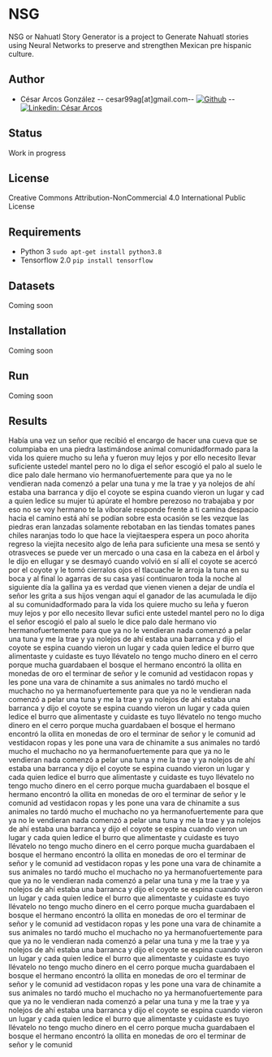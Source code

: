 # NSG
NSG or Nahuatl Story Generator is a project to Generate Nahuatl stories using Neural Networks to preserve and strengthen Mexican pre hispanic culture.
## Author
* César Arcos González -- cesar99ag[at]gmail.com-- [![Github](https://img.shields.io/badge/-racec9999-black?style=flat-square&logo=Github&logoColor=white&link=https://www.github.com/in/Cesar-p-singh/)](https://github.com/racec9999) -- [![Linkedin: César Arcos](https://img.shields.io/badge/-César_Arcos-blue?style=flat-square&logo=Linkedin&logoColor=white&link=https://www.linkedin.com/in/Cesar-p-singh/)](https://www.linkedin.com/in/cesar-arcos/)
## Status
Work in progress
## License 
Creative Commons Attribution-NonCommercial 4.0 International Public License
## Requirements
- Python 3 `sudo apt-get install python3.8`
- Tensorflow 2.0 `pip install tensorflow` 
## Datasets
Coming soon
## Installation
Coming soon
## Run
Coming soon
## Results
Había una vez un señor que recibió el encargo de hacer una cueva que se columpiaba en una piedra lastimándose animal comunidadformado para la vida los quiere mucho su leña y fueron muy lejos y por ello necesito llevar suficiente ustedel mantel pero no lo diga el señor escogió el palo al suelo le dice palo dale hermano vio hermanofuertemente para que ya no le vendieran nada comenzó a pelar una tuna y me la trae y ya nolejos de ahí estaba una barranca y dijo el coyote se espina cuando vieron un lugar y cad
a quien ledice su mujer tú apúrate el hombre perezoso no trabajaba y por eso no se voy hermano te la víborale responde frente a ti camina despacio hacia el camino está ahí se podían sobre esta ocasión se les vezque las piedras eran lanzadas solamente rebotaban en las tiendas tomates panes chiles naranjas todo lo que hace la viejitaespera espera un poco ahorita regreso la viejita necesito algo de leña para suficiente una mesa se sentó y otrasveces se puede ver un mercado o una casa en la cabeza en el árbol y le 
dijo en ellugar y se desmayó cuando volvió en sí allí el coyote se acercó por el coyote y le tomó cierralos ojos el tlacuache le arroja la tuna en su boca y al final lo agarras de su casa yasí continuaron toda la noche al siguiente día la gallina ya es verdad que vienen vienen a dejar de undía el señor les grita a sus hijos vengan aquí el ganador de las acumulada le dijo al su comunidadformado para la vida los quiere mucho su leña y fueron muy lejos y por ello necesito llevar sufici
ente ustedel mantel pero no lo diga el señor escogió el palo al suelo le dice palo dale hermano vio hermanofuertemente para que ya no le vendieran nada comenzó a pelar una tuna y me la trae y ya nolejos de ahí estaba una barranca y dijo el coyote se espina cuando vieron un lugar y cada quien ledice el burro que alimentaste y cuidaste es tuyo llévatelo no tengo mucho dinero en el cerro porque mucha guardabaen el bosque el hermano encontró la ollita en monedas de oro el terminar de señor y le comunid
ad vestidacon ropas y les pone una vara de chinamite a sus animales no tardó mucho el muchacho no ya hermanofuertemente para que ya no le vendieran nada comenzó a pelar una tuna y me la trae y ya nolejos de ahí estaba una barranca y dijo el coyote se espina cuando vieron un lugar y cada quien ledice el burro que alimentaste y cuidaste es tuyo llévatelo no tengo mucho dinero en el cerro porque mucha guardabaen el bosque el hermano encontró la ollita en monedas de oro el terminar de señor y le comunid
ad vestidacon ropas y les pone una vara de chinamite a sus animales no tardó mucho el muchacho no ya hermanofuertemente para que ya no le vendieran nada comenzó a pelar una tuna y me la trae y ya nolejos de ahí estaba una barranca y dijo el coyote se espina cuando vieron un lugar y cada quien ledice el burro que alimentaste y cuidaste es tuyo llévatelo no tengo mucho dinero en el cerro porque mucha guardabaen el bosque el hermano encontró la ollita en monedas de oro el terminar de señor y le comunid
ad vestidacon ropas y les pone una vara de chinamite a sus animales no tardó mucho el muchacho no ya hermanofuertemente para que ya no le vendieran nada comenzó a pelar una tuna y me la trae y ya nolejos de ahí estaba una barranca y dijo el coyote se espina cuando vieron un lugar y cada quien ledice el burro que alimentaste y cuidaste es tuyo llévatelo no tengo mucho dinero en el cerro porque mucha guardabaen el bosque el hermano encontró la ollita en monedas de oro el terminar de señor y le comunid
ad vestidacon ropas y les pone una vara de chinamite a sus animales no tardó mucho el muchacho no ya hermanofuertemente para que ya no le vendieran nada comenzó a pelar una tuna y me la trae y ya nolejos de ahí estaba una barranca y dijo el coyote se espina cuando vieron un lugar y cada quien ledice el burro que alimentaste y cuidaste es tuyo llévatelo no tengo mucho dinero en el cerro porque mucha guardabaen el bosque el hermano encontró la ollita en monedas de oro el terminar de señor y le comunid
ad vestidacon ropas y les pone una vara de chinamite a sus animales no tardó mucho el muchacho no ya hermanofuertemente para que ya no le vendieran nada comenzó a pelar una tuna y me la trae y ya nolejos de ahí estaba una barranca y dijo el coyote se espina cuando vieron un lugar y cada quien ledice el burro que alimentaste y cuidaste es tuyo llévatelo no tengo mucho dinero en el cerro porque mucha guardabaen el bosque el hermano encontró la ollita en monedas de oro el terminar de señor y le comunid
ad vestidacon ropas y les pone una vara de chinamite a sus animales no tardó mucho el muchacho no ya hermanofuertemente para que ya no le vendieran nada comenzó a pelar una tuna y me la trae y ya nolejos de ahí estaba una barranca y dijo el coyote se espina cuando vieron un lugar y cada quien ledice el burro que alimentaste y cuidaste es tuyo llévatelo no tengo mucho dinero en el cerro porque mucha guardabaen el bosque el hermano encontró la ollita en monedas de oro el terminar de señor y le comunid

